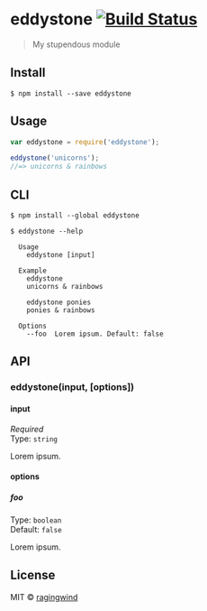 # eddystone [![Build Status](https://travis-ci.org/ragingwind/eddystone.svg?branch=master)](https://travis-ci.org/ragingwind/eddystone)

> My stupendous module


## Install

```
$ npm install --save eddystone
```


## Usage

```js
var eddystone = require('eddystone');

eddystone('unicorns');
//=> unicorns & rainbows
```


## CLI

```
$ npm install --global eddystone
```
```
$ eddystone --help

  Usage
    eddystone [input]

  Example
    eddystone
    unicorns & rainbows

    eddystone ponies
    ponies & rainbows

  Options
    --foo  Lorem ipsum. Default: false
```


## API

### eddystone(input, [options])

#### input

*Required*  
Type: `string`

Lorem ipsum.

#### options

##### foo

Type: `boolean`  
Default: `false`

Lorem ipsum.


## License

MIT © [ragingwind](http://ragingwind.me)
